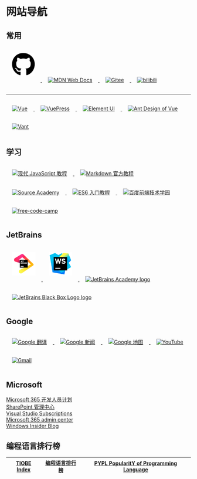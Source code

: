 # 网站导航

## 常用

<a href="https://github.com/junjieweb" title="GitHub" target="_blank">
    <img style="margin: 1rem 1rem" src="../.vuepress/public/images/logo/github.svg.png" height="64" alt="GitHub">
</a>

<a href="https://developer.mozilla.org/zh-CN/" title="MDN Web Docs" target="_blank">
    <img style="margin: 1rem 1rem" src="https://developer.mozilla.org/favicon-48x48.cbbd161b.png" height="64" alt="MDN Web Docs">
</a>

<a href="https://gitee.com/" title="Gitee" target="_blank">
    <img style="margin: 1rem 1rem" src="https://gitee.com/static/images/logo-black.svg?t=158106664" height="64" alt="Gitee">
</a>

<a href="https://www.bilibili.com/" title="bilibili" target="_blank">
    <img style="margin: 1rem 1rem" src="https://upload.wikimedia.org/wikipedia/en/b/b7/Bilibili_logo.svg" height="64" alt="bilibili">
</a>
<hr>
<a href="https://cn.vuejs.org/" title="Vue" target="_blank">
    <img style="margin: 1rem 1rem" src="/images/logo/Vue.js_Logo_2.svg.png" height="64" alt="Vue">
</a>

<a href="https://v2.vuepress.vuejs.org/zh/" title="VuePress" target="_blank">
    <img style="margin: 1rem 1rem" src="https://v2.vuepress.vuejs.org/images/hero.png" height="64" alt="VuePress">
</a>

<a href="https://element.eleme.cn/#/zh-CN" title="Element UI" target="_blank">
    <img style="margin: 1rem 1rem" src="/images/logo/Element UI logo.svg" height="64" alt="Element UI">
</a>

<a href="https://antdv.com/docs/vue/introduce-cn/" title="Ant Design Vue" target="_blank">
    <img style="margin: 1rem 1rem" src="https://www.antdv.com/assets/logo.1ef800a8.svg" height="64" alt="Ant Design of Vue">
</a>

<a href="https://vant-contrib.gitee.io/vant/v2/#/zh-CN/" title="Vant" target="_blank">
    <img style="margin: 1rem 1rem" src="https://img01.yzcdn.cn/vant/logo.png" height="64" alt="Vant">
</a>

## 学习

<a href="https://zh.javascript.info/" title="现代 JavaScript 教程" target="_blank">
    <img style="margin: 1rem 1rem" src="https://zh.javascript.info/img/sitetoolbar__logo_en.svg" height="64" alt="现代 JavaScript 教程">
</a>

<a href="https://markdown.com.cn/" title="Markdown 官方教程" target="_blank">
    <img style="margin: 1rem 1rem" src="https://upload.wikimedia.org/wikipedia/commons/4/48/Markdown-mark.svg" height="64" alt="Markdown 官方教程">
</a>

<a href="https://sourceacademy.org/sicpjs/index" title="Source Academy" target="_blank">
    <img style="margin: 1rem 1rem" src="https://about.sourceacademy.org/assets/sourcepower.ico" height="64" alt="Source Academy">
</a>

<a href="https://es6.ruanyifeng.com/" title="ES6 入门教程" target="_blank">
    <img style="margin: 1rem 1rem" src="https://live.staticflickr.com/7306/16407404782_8b9c57eab3_w.jpg" height="64" alt="ES6 入门教程">
</a>

<a href="http://ife.baidu.com/" title="百度前端技术学园" target="_blank">
    <img style="margin: 1rem 1rem" src="http://ife.baidu.com/assets/img/ife-logo.png" height="64" alt="百度前端技术学园">
</a>

<a href="https://chinese.freecodecamp.org/learn" title="free-code-camp" target="_blank">
    <img style="margin: 1rem 1rem" src="https://upload.wikimedia.org/wikipedia/commons/f/fa/FreeCodeCamp_logo.svg" height="64" alt="free-code-camp">
</a>

## JetBrains

<a href="https://www.jetbrains.com/zh-cn/" title="JetBrains 首页" target="_blank">
    <img style="margin: 1rem 1rem" src="/images/logo/jb_beam.svg" height="64" alt="JetBrains Logo">
</a>

<a href="https://www.jetbrains.com/zh-cn/webstorm/" title="WebStorm" target="_blank">
    <img style="margin: 1rem 1rem" src="/images/logo/WebStorm_icon.svg" height="64" alt="WebStorm">
</a>

<a href="https://hyperskill.org/tracks" target="_blank" title="JetBrains Academy">
    <img style="margin: 1rem 1rem" alt="JetBrains Academy logo" src="https://resources.jetbrains.com/storage/products/company/brand/logos/Academy.svg" height="64">
</a>

<a href="https://www.jetbrains.com/zh-cn/company/brand/" target="_blank" title="JetBrains Brand Assets">
    <img style="margin: 1rem 1rem" alt="JetBrains Black Box Logo logo" src="https://resources.jetbrains.com/storage/products/company/brand/logos/jb_square.svg" height="64">
</a>

## Google

<a href="https://translate.google.com/" target="_blank" title="Google 翻译">
    <img style="margin: 1rem 1rem" alt="Google 翻译" src="https://ssl.gstatic.com/translate/favicon.ico" height="64">
</a>

<a href="https://news.google.com/topstories?hl=zh-CN&gl=CN&ceid=CN:zh-Hans" target="_blank" title="Google 新闻">
    <img style="margin: 1rem 1rem" alt="Google 新闻" src="https://lh3.googleusercontent.com/-DR60l-K8vnyi99NZovm9HlXyZwQ85GMDxiwJWzoasZYCUrPuUM_P_4Rb7ei03j-0nRs0c4F=w48" height="64">
</a>

<a href="https://www.google.com/maps" target="_blank" title="Google 地图">
    <img style="margin: 1rem 1rem" alt="Google 地图" src="https://upload.wikimedia.org/wikipedia/commons/thumb/e/e4/Google_Earth_icon.svg/640px-Google_Earth_icon.svg.png" height="64">
</a>

<a href="https://www.youtube.com/" target="_blank" title="YouTube">
    <img style="margin: 1rem 1rem" alt="YouTube" src="https://upload.wikimedia.org/wikipedia/commons/b/b8/YouTube_Logo_2017.svg" height="64">
</a>

<a href="https://mail.google.com/mail/u/0/#inbox" target="_blank" title="Gmail">
    <img style="margin: 1rem 1rem" alt="Gmail" src="https://upload.wikimedia.org/wikipedia/commons/thumb/7/7e/Gmail_icon_%282020%29.svg/640px-Gmail_icon_%282020%29.svg.png" height="64">
</a>

## Microsoft

[Microsoft 365 开发人员计划](https://developer.microsoft.com/zh-cn/microsoft-365/profile)  
[SharePoint 管理中心](https://junjieweb-admin.sharepoint.com/_layouts/15/online/AdminHome.aspx#/home)  
[Visual Studio Subscriptions](https://my.visualstudio.com/Benefits?mkt=zh-cn)  
[Microsoft 365 admin center](https://admin.microsoft.com/Adminportal/Home?source=applauncher#/homepage)  
[Windows Insider Blog](https://blogs.windows.com/windows-insider/)

## 编程语言排行榜

| [TIOBE Index](https://www.tiobe.com/tiobe-index/) | [编程语言排行榜](https://hellogithub.com/report/tiobe/) | [PYPL PopularitY of Programming Language](https://pypl.github.io/PYPL.html) |
|---------------------------------------------------|--------------------------------------------------|-----------------------------------------------------------------------------|
